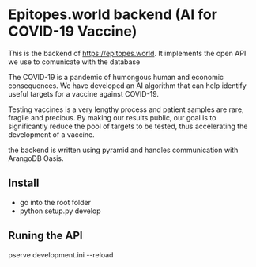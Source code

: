 # Epitopes.world backend (AI for COVID-19 Vaccine)

This is the backend of https://epitopes.world. It implements the open API we use to comunicate with the database

The COVID-19 is a pandemic of humongous human and economic consequences. We have developed an AI algorithm that can help identify useful targets for a vaccine against COVID-19.

Testing vaccines is a very lengthy process and patient samples are rare, fragile and precious. By making our results public, our goal is to significantly reduce the pool of targets to be tested, thus accelerating the development of a vaccine.

the backend is written using pyramid and handles communication with ArangoDB Oasis.

## Install

* go into the root folder
* python setup.py develop

## Runing the API

pserve development.ini --reload
